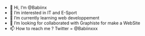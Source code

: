 - 👋 Hi, I’m @Babiinx
- 👀 I’m interested in IT and E-Sport
- 🌱 I’m currently learning web developpement
- 💞️ I’m looking for collaborated with Graphiste for make a WebSite
- 📫 How to reach me ? Twitter = @Babiinxxx

<!---
Babiinx/Babiinx is a ✨ special ✨ repository because its `README.md` (this file) appears on your GitHub profile.
You can click the Preview link to take a look at your changes.
--->
